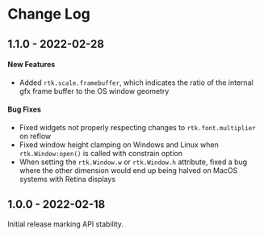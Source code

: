 # Change Log

## 1.1.0 - 2022-02-28

#### New Features

* Added `rtk.scale.framebuffer`, which indicates the ratio of the internal gfx frame buffer to the OS window geometry

#### Bug Fixes

* Fixed widgets not properly respecting changes to `rtk.font.multiplier` on reflow
* Fixed window height clamping on Windows and Linux when `rtk.Window:open()` is called with constrain option
* When setting the `rtk.Window.w` or `rtk.Window.h` attribute, fixed a bug where the other dimension would end up being halved on MacOS systems with Retina displays


## 1.0.0 - 2022-02-18

Initial release marking API stability.
